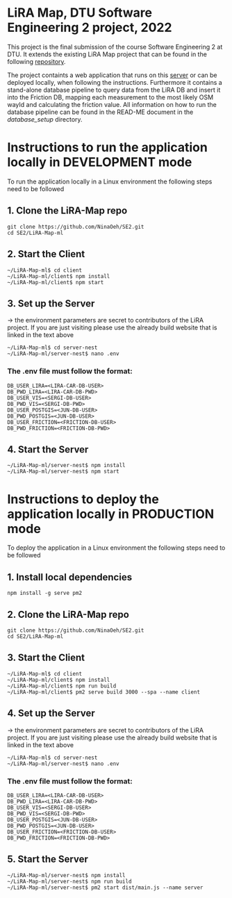 # LiRA Map, DTU Software Engineering 2 project, 2022

This project is the final submission of the course Software Engineering 2 at DTU. It extends the existing LiRA Map project that can be found in the following [repository](https://github.com/PeacefulOtter/LiRA-Map/tree/ml). 

The project containts a web application that runs on this [server](http://se2-a.compute.dtu.dk:3000) or can be deployed locally, when following the instructions. Furthermore it contains a stand-alone database pipeline to query data from the LiRA DB and insert it into the Friction DB, mapping each measurement to the most likely OSM wayId and calculating the friction value. All information on how to run the database pipeline can be found in the READ-ME document in the *database_setup* directory. 


# Instructions to run the application locally in DEVELOPMENT mode

To run the application locally in a Linux environment the following steps need to be followed

## 1. Clone the LiRA-Map repo
```console
git clone https://github.com/NinaOeh/SE2.git
cd SE2/LiRA-Map-ml
```

## 2. Start the Client 
```console
~/LiRA-Map-ml$ cd client
~/LiRA-Map-ml/client$ npm install
~/LiRA-Map-ml/client$ npm start
```

## 3. Set up the Server
$\rightarrow$ the environment parameters are secret to contributors of the LiRA project. If you are just visiting please use the already build website that is linked in the text above
```console
~/LiRA-Map-ml$ cd server-nest
~/LiRA-Map-ml/server-nest$ nano .env
```

### The .env file must follow the format:
```
DB_USER_LIRA=<LIRA-CAR-DB-USER>
DB_PWD_LIRA=<LIRA-CAR-DB-PWD>
DB_USER_VIS=<SERGI-DB-USER>
DB_PWD_VIS=<SERGI-DB-PWD>
DB_USER_POSTGIS=<JUN-DB-USER>
DB_PWD_POSTGIS=<JUN-DB-USER>
DB_USER_FRICTION=<FRICTION-DB-USER>
DB_PWD_FRICTION=<FRICTION-DB-PWD>
```

## 4. Start the Server
```console
~/LiRA-Map-ml/server-nest$ npm install
~/LiRA-Map-ml/server-nest$ npm start
```

# Instructions to deploy the application locally in PRODUCTION mode

To deploy the application in a Linux environment the following steps need to be followed

## 1. Install local dependencies
```console
npm install -g serve pm2
```

## 2. Clone the LiRA-Map repo
```console
git clone https://github.com/NinaOeh/SE2.git
cd SE2/LiRA-Map-ml
```

## 3. Start the Client 
```console
~/LiRA-Map-ml$ cd client
~/LiRA-Map-ml/client$ npm install
~/LiRA-Map-ml/client$ npm run build
~/LiRA-Map-ml/client$ pm2 serve build 3000 --spa --name client
```

## 4. Set up the Server
$\rightarrow$ the environment parameters are secret to contributors of the LiRA project. If you are just visiting please use the already build website that is linked in the text above
```console
~/LiRA-Map-ml$ cd server-nest
~/LiRA-Map-ml/server-nest$ nano .env
```

### The .env file must follow the format:
```
DB_USER_LIRA=<LIRA-CAR-DB-USER>
DB_PWD_LIRA=<LIRA-CAR-DB-PWD>
DB_USER_VIS=<SERGI-DB-USER>
DB_PWD_VIS=<SERGI-DB-PWD>
DB_USER_POSTGIS=<JUN-DB-USER>
DB_PWD_POSTGIS=<JUN-DB-USER>
DB_USER_FRICTION=<FRICTION-DB-USER>
DB_PWD_FRICTION=<FRICTION-DB-PWD>
```

## 5. Start the Server
```console
~/LiRA-Map-ml/server-nest$ npm install
~/LiRA-Map-ml/server-nest$ npm run build
~/LiRA-Map-ml/server-nest$ pm2 start dist/main.js --name server
```
